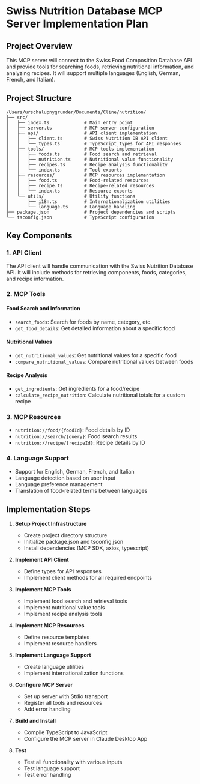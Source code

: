 # Swiss Nutrition Database MCP Server Implementation Plan

## Project Overview
This MCP server will connect to the Swiss Food Composition Database API and provide tools for searching foods, retrieving nutritional information, and analyzing recipes. It will support multiple languages (English, German, French, and Italian).

## Project Structure
```
/Users/urschalupnygrunder/Documents/Cline/nutrition/
├── src/
│   ├── index.ts             # Main entry point
│   ├── server.ts            # MCP server configuration
│   ├── api/                 # API client implementation
│   │   ├── client.ts        # Swiss Nutrition DB API client
│   │   └── types.ts         # TypeScript types for API responses
│   ├── tools/               # MCP tools implementation
│   │   ├── foods.ts         # Food search and retrieval
│   │   ├── nutrition.ts     # Nutritional value functionality
│   │   ├── recipes.ts       # Recipe analysis functionality
│   │   └── index.ts         # Tool exports
│   ├── resources/           # MCP resources implementation
│   │   ├── food.ts          # Food-related resources
│   │   ├── recipe.ts        # Recipe-related resources
│   │   └── index.ts         # Resource exports
│   └── utils/               # Utility functions
│       ├── i18n.ts          # Internationalization utilities
│       └── language.ts      # Language handling
├── package.json             # Project dependencies and scripts
└── tsconfig.json            # TypeScript configuration
```

## Key Components

### 1. API Client
The API client will handle communication with the Swiss Nutrition Database API. It will include methods for retrieving components, foods, categories, and recipe information.

### 2. MCP Tools

#### Food Search and Information
- `search_foods`: Search for foods by name, category, etc.
- `get_food_details`: Get detailed information about a specific food

#### Nutritional Values
- `get_nutritional_values`: Get nutritional values for a specific food
- `compare_nutritional_values`: Compare nutritional values between foods

#### Recipe Analysis
- `get_ingredients`: Get ingredients for a food/recipe
- `calculate_recipe_nutrition`: Calculate nutritional totals for a custom recipe

### 3. MCP Resources
- `nutrition://food/{foodId}`: Food details by ID
- `nutrition://search/{query}`: Food search results
- `nutrition://recipe/{recipeId}`: Recipe details by ID

### 4. Language Support
- Support for English, German, French, and Italian
- Language detection based on user input
- Language preference management
- Translation of food-related terms between languages

## Implementation Steps

1. **Setup Project Infrastructure**
   - Create project directory structure
   - Initialize package.json and tsconfig.json
   - Install dependencies (MCP SDK, axios, typescript)

2. **Implement API Client**
   - Define types for API responses
   - Implement client methods for all required endpoints

3. **Implement MCP Tools**
   - Implement food search and retrieval tools
   - Implement nutritional value tools
   - Implement recipe analysis tools

4. **Implement MCP Resources**
   - Define resource templates
   - Implement resource handlers

5. **Implement Language Support**
   - Create language utilities
   - Implement internationalization functions

6. **Configure MCP Server**
   - Set up server with Stdio transport
   - Register all tools and resources
   - Add error handling

7. **Build and Install**
   - Compile TypeScript to JavaScript
   - Configure the MCP server in Claude Desktop App

8. **Test**
   - Test all functionality with various inputs
   - Test language support
   - Test error handling